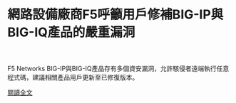 # 網路設備廠商F5呼籲用戶修補BIG-IP與BIG-IQ產品的嚴重漏洞

<!--more-->
<!--105-->
<br><br/>
F5 Networks BIG-IP與BIG-IQ產品存有多個資安漏洞，允許駭侵者遠端執行任意程式碼，建議相關產品用戶更新至已修復版本。

[閱讀全文](https://www.twcert.org.tw/tw/cp-104-4513-9a348-1.html)


